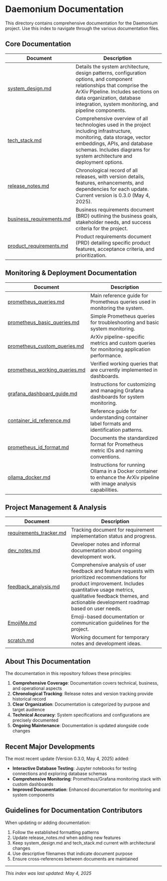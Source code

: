 # Daemonium Documentation

This directory contains comprehensive documentation for the Daemonium project. Use this index to navigate through the various documentation files.

## Core Documentation

| Document | Description |
|----------|-------------|
| [system_design.md](./system_design.md) | Details the system architecture, design patterns, configuration options, and component relationships that comprise the ArXiv Pipeline. Includes sections on data organization, database integration, system monitoring, and pipeline components. |
| [tech_stack.md](./tech_stack.md) | Comprehensive overview of all technologies used in the project including infrastructure, monitoring, data storage, vector embeddings, APIs, and database schemas. Includes diagrams for system architecture and deployment options. |
| [release_notes.md](./release_notes.md) | Chronological record of all releases, with version details, features, enhancements, and dependencies for each update. Current version is 0.3.0 (May 4, 2025). |
| [business_requirements.md](./business_requirements.md) | Business requirements document (BRD) outlining the business goals, stakeholder needs, and success criteria for the project. |
| [product_requirements.md](./product_requirements.md) | Product requirements document (PRD) detailing specific product features, acceptance criteria, and prioritization. |

## Monitoring & Deployment Documentation

| Document | Description |
|----------|-------------|
| [prometheus_queries.md](./prometheus_queries.md) | Main reference guide for Prometheus queries used in monitoring the system. |
| [prometheus_basic_queries.md](./prometheus_basic_queries.md) | Simple Prometheus queries for troubleshooting and basic system monitoring. |
| [prometheus_custom_queries.md](./prometheus_custom_queries.md) | ArXiv pipeline-specific metrics and custom queries for monitoring application performance. |
| [prometheus_working_queries.md](./prometheus_working_queries.md) | Verified working queries that are currently implemented in dashboards. |
| [grafana_dashboard_guide.md](./grafana_dashboard_guide.md) | Instructions for customizing and managing Grafana dashboards for system monitoring. |
| [container_id_reference.md](./container_id_reference.md) | Reference guide for understanding container label formats and identification patterns. |
| [prometheus_id_format.md](./prometheus_id_format.md) | Documents the standardized format for Prometheus metric IDs and naming conventions. |
| [ollama_docker.md](./ollama_docker.md) | Instructions for running Ollama in a Docker container to enhance the ArXiv pipeline with image analysis capabilities. |

## Project Management & Analysis

| Document | Description |
|----------|-------------|
| [requirements_tracker.md](./requirements_tracker.md) | Tracking document for requirement implementation status and progress. |
| [dev_notes.md](./dev_notes.md) | Developer notes and informal documentation about ongoing development work. |
| [feedback_analysis.md](./feedback_analysis.md) | Comprehensive analysis of user feedback and feature requests with prioritized recommendations for product improvement. Includes quantitative usage metrics, qualitative feedback themes, and actionable development roadmap based on user needs. |
| [EmojiMe.md](./EmojiMe.md) | Emoji-based documentation or communication guidelines for the project. |
| [scratch.md](./scratch.md) | Working document for temporary notes and development ideas. |

## About This Documentation

The documentation in this repository follows these principles:

1. **Comprehensive Coverage**: Documentation covers technical, business, and operational aspects
2. **Chronological Tracking**: Release notes and version tracking provide historical record
3. **Clear Organization**: Documentation is categorized by purpose and target audience
4. **Technical Accuracy**: System specifications and configurations are precisely documented
5. **Ongoing Maintenance**: Documentation is updated alongside code changes

## Recent Major Developments

The most recent update (Version 0.3.0, May 4, 2025) added:

- **Interactive Database Testing**: Jupyter notebooks for testing connections and exploring database schemas
- **Comprehensive Monitoring**: Prometheus/Grafana monitoring stack with custom dashboards
- **Improved Documentation**: Enhanced documentation for monitoring and system components

## Guidelines for Documentation Contributors

When updating or adding documentation:

1. Follow the established formatting patterns
2. Update release_notes.md when adding new features
3. Keep system_design.md and tech_stack.md current with architectural changes
4. Use descriptive filenames that indicate document purpose
5. Ensure cross-references between documents are maintained

---

*This index was last updated: May 4, 2025*
